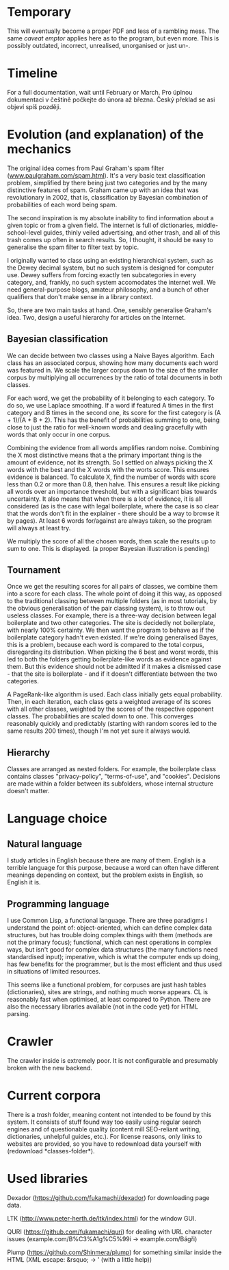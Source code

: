 # Temporary

This will eventually become a proper PDF and less of a rambling mess. The same *caveat emptor* applies here as to the program, but even more. This is possibly outdated, incorrect, unrealised, unorganised or just un-.

# Timeline

For a full documentation, wait until February or March.
Pro úplnou dokumentaci v češtině počkejte do února až března. Český překlad se asi objeví spíš později.

# Evolution (and explanation) of the mechanics

The original idea comes from Paul Graham's spam filter (www.paulgraham.com/spam.html). It's a very basic text classification problem, simplified by there being just two categories and by the many distinctive features of spam. Graham came up with an idea that was revolutionary in 2002, that is, classification by Bayesian combination of probabilities of each word being spam.

The second inspiration is my absolute inability to find information about a given topic or from a given field. The internet is full of dictionaries, middle-school-level guides, thinly veiled advertising, and other trash, and all of this trash comes up often in search results. So, I thought, it should be easy to generalise the spam filter to filter text by topic.

I originally wanted to class using an existing hierarchical system, such as the Dewey decimal system, but no such system is designed for computer use. Dewey suffers from forcing exactly ten subcategories in every category, and, frankly, no such system accomodates the internet well. We need general-purpose blogs, amateur philosophy, and a bunch of other qualifiers that don't make sense in a library context.

So, there are two main tasks at hand. One, sensibly generalise Graham's idea. Two, design a useful hierarchy for articles on the Internet.

## Bayesian classification

We can decide between two classes using a Naive Bayes algorithm. Each class has an associated corpus, showing how many documents each word was featured in. We scale the larger corpus down to the size of the smaller corpus by multiplying all occurrences by the ratio of total documents in both classes.

For each word, we get the probability of it belonging to each category. To do so, we use Laplace smoothing. If a word if featured A times in the first category and B times in the second one, its score for the first category is (A + 1)/(A + B + 2). This has the benefit of probabilities summing to one, being close to just the ratio for well-known words and dealing gracefully with words that only occur in one corpus.

Combining the evidence from all words amplifies random noise. Combining the X most distinctive means that a the primary important thing is the amount of evidence, not its strength. So I settled on always picking the X words with the best and the X words with the worts score. This ensures evidence is balanced. To calculate X, find the number of words with score less than 0.2 or more than 0.8, then halve. This ensures a result like picking all words over an importance threshold, but with a significant bias towards uncertainty. It also means that when there is a lot of evidence, it is all considered (as is the case with legal boilerplate, where the case is so clear that the words don't fit in the explainer - there should be a way to browse it by pages). At least 6 words for/against are always taken, so the program will always at least try.

We multiply the score of all the chosen words, then scale the results up to sum to one. This is displayed. (a proper Bayesian illustration is pending)

## Tournament

Once we get the resulting scores for all pairs of classes, we combine them into a score for each class. The whole point of doing it this way, as opposed to the traditional classing between multiple folders (as in most tutorials, by the obvious generalisation of the pair classing system), is to throw out useless classes. For example, there is a three-way decision between legal boilerplate and two other categories. The site is decidedly not boilerplate, with nearly 100% certainty. We then want the program to behave as if the boilerplate category hadn't even existed. If we're doing generalised Bayes, this is a problem, because each word is compared to the total corpus, disregarding its distribution. When picking the 6 best and worst words, this led to both the folders getting boilerplate-like words as evidence against them. But this evidence should not be admitted if it makes a dismissed case - that the site is boilerplate - and if it doesn't differentiate between the two categories.

A PageRank-like algorithm is used. Each class initially gets equal probability. Then, in each iteration, each class gets a weighted average of its scores with all other classes, weighted by the scores of the respective opponent classes. The probabilities are scaled down to one. This converges reasonably quickly and predictably (starting with random scores led to the same results 200 times), though I'm not yet sure it always would. 

## Hierarchy

Classes are arranged as nested folders. For example, the boilerplate class contains classes "privacy-policy", "terms-of-use", and "cookies". Decisions are made within a folder between its subfolders, whose internal structure doesn't matter.

# Language choice

## Natural language

I study articles in English because there are many of them. English is a terrible language for this purpose, because a word can often have different meanings depending on context, but the problem exists in English, so English it is.

## Programming language

I use Common Lisp, a functional language. There are three paradigms I understand the point of: object-oriented, which can define complex data structures, but has trouble doing complex things with them (methods are not the primary focus); functional, which can nest operations in complex ways, but isn't good for complex data structures (the many functions need standardised input); imperative, which is what the computer ends up doing, has few benefits for the programmer, but is the most efficient and thus used in situations of limited resources.

This seems like a functional problem, for corpuses are just hash tables (dictionaries), sites are strings, and nothing much worse appears. CL is reasonably fast when optimised, at least compared to Python. There are also the necessary libraries available (not in the code yet) for HTML parsing.

# Crawler

The crawler inside is extremely poor. It is not configurable and presumably broken with the new backend.

# Current corpora

There is a *trash* folder, meaning content not intended to be found by this system. It consists of stuff found way too easily using regular search engines and of questionable quality (content mill SEO-reliant writing, dictionaries, unhelpful guides, etc.). For license reasons, only links to websites are provided, so you have to redownload data yourself with (redownload \*classes-folder\*).

# Used libraries

Dexador (https://github.com/fukamachi/dexador) for downloading page data.

LTK (http://www.peter-herth.de/ltk/index.html) for the window GUI.

QURI (https://github.com/fukamachi/quri) for dealing with URL character issues (example.com/B%C3%A1g%C5%99i -> example.com/Bágři)

Plump (https://github.com/Shinmera/plump) for something similar inside the HTML (XML escape: \&rsquo; -> ' (with a little help))
